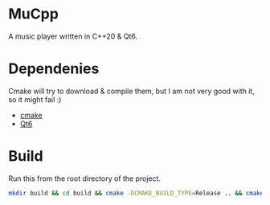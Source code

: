 # MuCpp
A music player written in C++20 & Qt6.
# Dependenies
Cmake will try to download & compile them, but I am not very good with it, so it might fail :)
- [cmake](https://cmake.org)
- [Qt6](https://qt.io)
# Build
Run this from the root directory of the project.
```bash
mkdir build && cd build && cmake -DCMAKE_BUILD_TYPE=Release .. && cmake --build .
```
